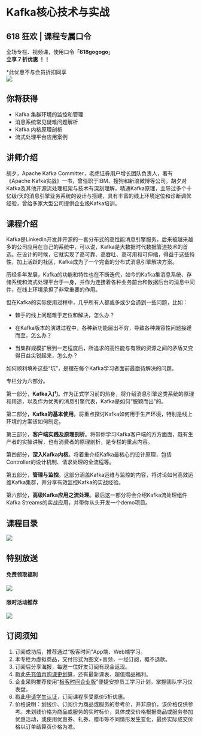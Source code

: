 # Kafka核心技术与实战

## 618 狂欢 | 课程专属口令

全场专栏、视频课，使用口令「**618gogogo**」  
**立享 7 折优惠 ！！**

\*此优惠不与会员折扣同享  
[![](https://static001.geekbang.org/resource/image/39/c6/39734c773yye3bb66bc5df3db9f528c6.jpg)](https://time.geekbang.org/hybrid/pvip?canHiddenNavigationBarBackgroundView=3&utm_term=zeusSP82B&utm_source=geektime&utm_medium=geektime&utm_content=text)

  

## 你将获得

*   Kafka 集群环境的监控和管理
*   消息系统常见疑难问题解析
*   Kafka 内核原理剖析
*   流式处理平台应用案例

  

## 讲师介绍

胡夕，Apache Kafka Committer，老虎证券用户增长团队负责人，著有《Apache Kafka实战》一书，曾任职于IBM、搜狗和新浪微博等公司。胡夕对Kafka及其他开源流处理框架与技术有深刻理解，精通Kafka原理，主导过多个十亿级/天的消息引擎业务系统的设计与搭建，具有丰富的线上环境定位和诊断调优经验，曾给多家大型公司提供企业级Kafka培训。

  

## 课程介绍

Kafka是LinkedIn开发并开源的一套分布式的高性能消息引擎服务，后来被越来越多的公司应用在自己的系统中，可以说，Kafka是大数据时代数据管道技术的首选。在设计的时候，它就实现了高可靠、高吞吐、高可用和可伸缩，得益于这些特性，加上活跃的社区，Kafka成为了一个完备的分布式消息引擎解决方案。

历经多年发展，Kafka的功能和特性也在不断迭代，如今的Kafka集消息系统、存储系统和流式处理平台于一身，并作为连接着各种业务前台和数据后台的消息中间件，在线上环境承担了非常重要的作用。

但在Kafka的实际使用过程中，几乎所有人都或多或少会遇到一些问题，比如：

*   棘手的线上问题难于定位和解决，怎么办？
    
*   在Kafka版本的演进过程中，各种新功能层出不穷，导致各种兼容性问题接踵而至，怎么办？
    
*   当集群规模扩展到一定程度后，所追求的高性能与有限的资源之间的矛盾又变得日益尖锐起来，怎么办？
    

如何顺利填补这些“坑”，是摆在每个Kafka学习者面前最亟待解决的问题。

专栏分为六部分。

第一部分，**Kafka入门**。作为正式学习前的热身，将介绍消息引擎这类系统的原理和用途，以及作为优秀的消息引擎代表，Kafka是如何“脱颖而出”的。

第二部分，**Kafka的基本使用**。将重点探讨Kafka如何用于生产环境，特别是线上环境的方案该如何制定。

第三部分，**客户端实践及原理剖析**。将带你学习Kafka客户端的方方面面，既有生产者的实操讲解，也有消费者的原理剖析，是专栏的重点内容。

第四部分，**深入Kafka内核**。将着重介绍Kafka最核心的设计原理，包括Controller的设计机制、请求处理的全流程等。

第五部分，**管理与监控**。这部分涵盖Kafka运维与监控的内容，将讨论如何高效运维Kafka集群，并分享有效监控Kafka的实战经验。

第六部分，**高级Kafka应用之流处理**。最后这一部分将会介绍Kafka流处理组件Kafka Streams的实战应用，并带你从头开发一个demo项目。

  

## 课程目录

![](https://static001.geekbang.org/resource/image/36/23/36cae542caa6d3117a844d8218812c23.jpg)

  

## 特别放送

#### 免费领取福利

[![](https://static001.geekbang.org/resource/image/0c/04/0caf085f7c8a0cdda793d541722dcf04.jpg?wh=1029x315)](https://time.geekbang.org/article/374158)  
  

#### 限时活动推荐

[![](https://static001.geekbang.org/resource/image/67/a0/6720f5d50b4b38abbf867facdef728a0.png?wh=1035x360)](https://shop18793264.m.youzan.com/wscgoods/detail/2fmoej9krasag5p?dc_ps=2913145716543073286.200001)

  

## 订阅须知

1.  订阅成功后，推荐通过“极客时间”App端、Web端学习。
2.  本专栏为虚拟商品，交付形式为图文+音频，一经订阅，概不退款。
3.  订阅后分享海报，每邀一位好友订阅有现金返现。
4.  戳此[先充值再购课更划算](https://shop18793264.m.youzan.com/wscgoods/detail/2fmoej9krasag5p?scan=1&activity=none&from=kdt&qr=directgoods_1541158976&shopAutoEnter=1)，还有最新课表、超值赠品福利。
5.  企业采购推荐使用“[极客时间企业版](https://b.geekbang.org/?utm_source=geektime&utm_medium=columnintro&utm_campaign=newregister&gk_source=2021020901_gkcolumnintro_newregister)”便捷安排员工学习计划，掌握团队学习仪表盘。
6.  戳此[申请学生认证](https://promo.geekbang.org/activity/student-certificate?utm_source=geektime&utm_medium=caidanlan1)，订阅课程享受原价5折优惠。
7.  价格说明：划线价、订阅价为商品或服务的参考价，并非原价，该价格仅供参考。未划线价格为商品或服务的实时标价，具体成交价格根据商品或服务参加优惠活动，或使用优惠券、礼券、赠币等不同情形发生变化，最终实际成交价格以订单结算页价格为准。
